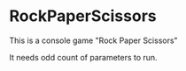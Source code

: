# RockPaperScissors
This is a console game "Rock Paper Scissors"

It needs odd count of parameters to run. 
